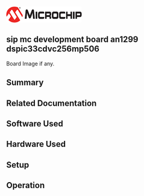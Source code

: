 ![image](images/microchip.jpg) 

## sip mc development board an1299 dspic33cdvc256mp506

Board Image if any.

## Summary


## Related Documentation


## Software Used 


## Hardware Used


## Setup


## Operation



